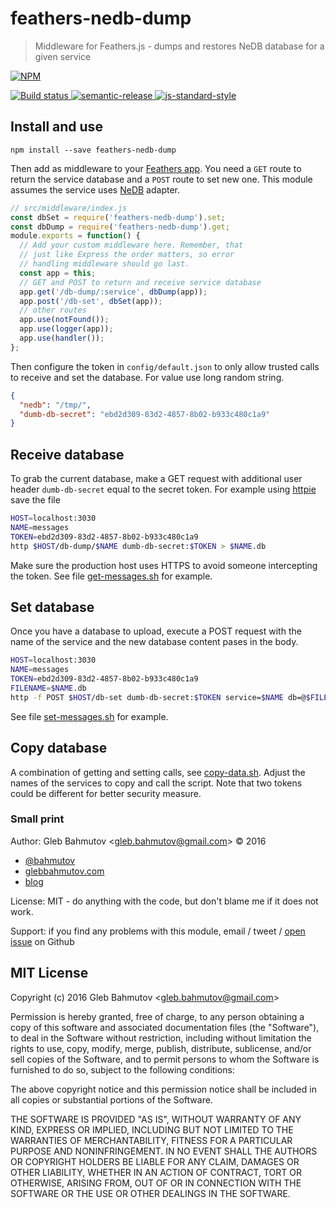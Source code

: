 # feathers-nedb-dump

> Middleware for Feathers.js - dumps and restores NeDB database for a given service

[![NPM][npm-icon] ][npm-url]

[![Build status][ci-image] ][ci-url]
[![semantic-release][semantic-image] ][semantic-url]
[![js-standard-style][standard-image]][standard-url]

## Install and use

```
npm install --save feathers-nedb-dump
```

Then add as middleware to your [Feathers app](http://feathersjs.com/).
You need a `GET` route to return the service database and a `POST`
route to set new one. This module assumes the service uses
[NeDB](https://github.com/feathersjs/feathers-nedb) adapter.

```js
// src/middleware/index.js
const dbSet = require('feathers-nedb-dump').set;
const dbDump = require('feathers-nedb-dump').get;
module.exports = function() {
  // Add your custom middleware here. Remember, that
  // just like Express the order matters, so error
  // handling middleware should go last.
  const app = this;
  // GET and POST to return and receive service database
  app.get('/db-dump/:service', dbDump(app));
  app.post('/db-set', dbSet(app));
  // other routes
  app.use(notFound());
  app.use(logger(app));
  app.use(handler());
};
```

Then configure the token in `config/default.json` to only allow trusted
calls to receive and set the database. For value use long random string.

```json
{
  "nedb": "/tmp/",
  "dumb-db-secret": "ebd2d309-83d2-4857-8b02-b933c480c1a9"
}
```

## Receive database

To grab the current database, make a GET request with additional user
header `dumb-db-secret` equal to the secret token. For example using
[httpie](https://github.com/jkbrzt/httpie) save the file

```sh
HOST=localhost:3030
NAME=messages
TOKEN=ebd2d309-83d2-4857-8b02-b933c480c1a9
http $HOST/db-dump/$NAME dumb-db-secret:$TOKEN > $NAME.db
```

Make sure the production host uses HTTPS to avoid someone intercepting
the token. See file [get-messages.sh](get-messages.sh) for example.

## Set database

Once you have a database to upload, execute a POST request with
the name of the service and the new database content pases in the body.

```sh
HOST=localhost:3030
NAME=messages
TOKEN=ebd2d309-83d2-4857-8b02-b933c480c1a9
FILENAME=$NAME.db
http -f POST $HOST/db-set dumb-db-secret:$TOKEN service=$NAME db=@$FILENAME
```

See file [set-messages.sh](set-messages.sh) for example.

## Copy database

A combination of getting and setting calls, see [copy-data.sh](copy-data.sh).
Adjust the names of the services to copy and call the script. Note that
two tokens could be different for better security measure.

### Small print

Author: Gleb Bahmutov &lt;gleb.bahmutov@gmail.com&gt; &copy; 2016


* [@bahmutov](https://twitter.com/bahmutov)
* [glebbahmutov.com](http://glebbahmutov.com)
* [blog](http://glebbahmutov.com/blog)


License: MIT - do anything with the code, but don't blame me if it does not work.

Support: if you find any problems with this module, email / tweet /
[open issue](https://github.com/bahmutov/feathers-nedb-dump/issues) on Github

## MIT License

Copyright (c) 2016 Gleb Bahmutov &lt;gleb.bahmutov@gmail.com&gt;

Permission is hereby granted, free of charge, to any person
obtaining a copy of this software and associated documentation
files (the "Software"), to deal in the Software without
restriction, including without limitation the rights to use,
copy, modify, merge, publish, distribute, sublicense, and/or sell
copies of the Software, and to permit persons to whom the
Software is furnished to do so, subject to the following
conditions:

The above copyright notice and this permission notice shall be
included in all copies or substantial portions of the Software.

THE SOFTWARE IS PROVIDED "AS IS", WITHOUT WARRANTY OF ANY KIND,
EXPRESS OR IMPLIED, INCLUDING BUT NOT LIMITED TO THE WARRANTIES
OF MERCHANTABILITY, FITNESS FOR A PARTICULAR PURPOSE AND
NONINFRINGEMENT. IN NO EVENT SHALL THE AUTHORS OR COPYRIGHT
HOLDERS BE LIABLE FOR ANY CLAIM, DAMAGES OR OTHER LIABILITY,
WHETHER IN AN ACTION OF CONTRACT, TORT OR OTHERWISE, ARISING
FROM, OUT OF OR IN CONNECTION WITH THE SOFTWARE OR THE USE OR
OTHER DEALINGS IN THE SOFTWARE.

[npm-icon]: https://nodei.co/npm/feathers-nedb-dump.png?downloads=true
[npm-url]: https://npmjs.org/package/feathers-nedb-dump
[ci-image]: https://travis-ci.org/bahmutov/feathers-nedb-dump.png?branch=master
[ci-url]: https://travis-ci.org/bahmutov/feathers-nedb-dump
[semantic-image]: https://img.shields.io/badge/%20%20%F0%9F%93%A6%F0%9F%9A%80-semantic--release-e10079.svg
[semantic-url]: https://github.com/semantic-release/semantic-release
[standard-image]: https://img.shields.io/badge/code%20style-standard-brightgreen.svg
[standard-url]: http://standardjs.com/
